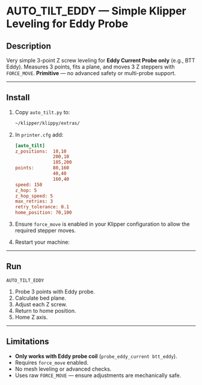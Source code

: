 # AUTO\_TILT\_EDDY — Simple Klipper Leveling for Eddy Probe

## Description

Very simple 3-point Z screw leveling for **Eddy Current Probe only** (e.g., BTT Eddy).
Measures 3 points, fits a plane, and moves 3 Z steppers with `FORCE_MOVE`.
**Primitive** — no advanced safety or multi-probe support.

---

## Install

1. Copy `auto_tilt.py` to:

   ```bash
   ~/klipper/klippy/extras/
   ```
2. In `printer.cfg` add:

   ```ini
   [auto_tilt]
   z_positions:  10,10
                 200,10
                 105,200
   points:       80,160
                 40,40
                 160,40
   speed: 150
   z_hop: 5
   z_hop_speed: 5
   max_retries: 3
   retry_tolerance: 0.1
   home_position: 70,100
   ```
3. Ensure `force_move` is enabled in your Klipper configuration to allow the required stepper moves.
4. Restart your machine:


---

## Run

```gcode
AUTO_TILT_EDDY
```

1. Probe 3 points with Eddy probe.
2. Calculate bed plane.
3. Adjust each Z screw.
4. Return to home position.
5. Home Z axis.

---

## Limitations

* **Only works with Eddy probe coil** (`probe_eddy_current btt_eddy`).
* Requires `force_move` enabled.
* No mesh leveling or advanced checks.
* Uses raw `FORCE_MOVE` — ensure adjustments are mechanically safe.
